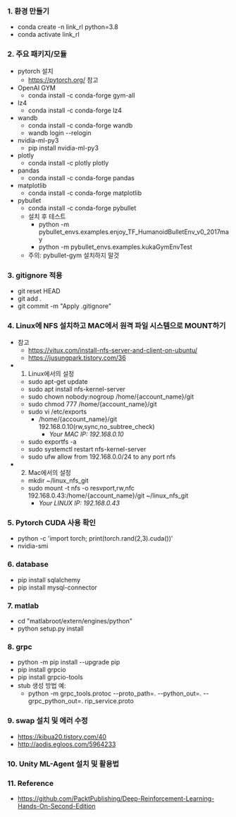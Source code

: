 ### 1. 환경 만들기

- conda create -n link_rl python=3.8
- conda activate link_rl

### 2. 주요 패키지/모듈
- pytorch 설치
  - https://pytorch.org/ 참고
- OpenAI GYM
  - conda install -c conda-forge gym-all
- lz4
  - conda install -c conda-forge lz4
- wandb
  - conda install -c conda-forge wandb
  - wandb login --relogin
- nvidia-ml-py3
  - pip install nvidia-ml-py3
- plotly
  - conda install -c plotly plotly
- pandas
  - conda install -c conda-forge pandas
- matplotlib
  - conda install -c conda-forge matplotlib
- pybullet
  - conda install -c conda-forge pybullet
  - 설치 후 테스트
    - python -m pybullet_envs.examples.enjoy_TF_HumanoidBulletEnv_v0_2017may
    - python -m pybullet_envs.examples.kukaGymEnvTest
  - 주의: pybullet-gym 설치하지 말것

### 3. gitignore 적용

- git reset HEAD
- git add .
- git commit -m "Apply .gitignore"  


### 4. Linux에 NFS 설치하고 MAC에서 원격 파일 시스템으로 MOUNT하기
- 참고
  - https://vitux.com/install-nfs-server-and-client-on-ubuntu/
  - https://jusungpark.tistory.com/36
- 1) Linux에서의 설정
  - sudo apt-get update
  - sudo apt install nfs-kernel-server
  - sudo chown nobody:nogroup /home/{account_name}/git
  - sudo chmod 777 /home/{account_name}/git 
  - sudo vi /etc/exports
    - /home/{account_name}/git 192.168.0.10(rw,sync,no_subtree_check)
      - *Your MAC IP: 192.168.0.10*
  - sudo exportfs -a
  - sudo systemctl restart nfs-kernel-server
  - sudo ufw allow from 192.168.0.0/24 to any port nfs
- 2) Mac에서의 설정
  - mkdir ~/linux_nfs_git
  - sudo mount -t nfs -o resvport,rw,nfc 192.168.0.43:/home/{account_name}/git ~/linux_nfs_git
      - *Your LINUX IP: 192.168.0.43*
      
### 5. Pytorch CUDA 사용 확인 
- python -c 'import torch; print(torch.rand(2,3).cuda())'
- nvidia-smi

### 6. database
- pip install sqlalchemy
- pip install mysql-connector

### 7. matlab
- cd "matlabroot/extern/engines/python"
- python setup.py install

### 8. grpc 
- python -m pip install --upgrade pip
- pip install grpcio
- pip install grpcio-tools
- stub 생성 방법 예: 
  - python -m grpc_tools.protoc --proto_path=. --python_out=. --grpc_python_out=. rip_service.proto

### 9. swap 설치 및 에러 수정 
- https://kibua20.tistory.com/40
- http://aodis.egloos.com/5964233

### 10. Unity ML-Agent 설치 및 활용법


### 11. Reference
- https://github.com/PacktPublishing/Deep-Reinforcement-Learning-Hands-On-Second-Edition